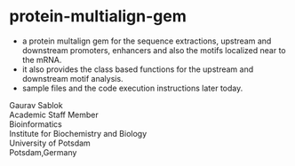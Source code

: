 # protein-multialign-gem

- a protein multalign gem for the sequence extractions, upstream and downstream promoters, enhancers and also the motifs localized near to the mRNA.
- it also provides the class based functions for the upstream and downstream motif analysis.
- sample files and the code execution instructions later today. 

Gaurav Sablok \
Academic Staff Member \
Bioinformatics \
Institute for Biochemistry and Biology \
University of Potsdam \
Potsdam,Germany
